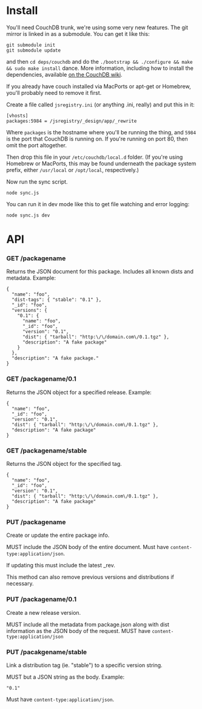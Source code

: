 # Install

You'll need CouchDB trunk, we're using some very new features.  The git mirror is linked in as a submodule.  You can get it like this:

    git submodule init
    git submodule update

and then `cd deps/couchdb` and do the `./bootstrap && ./configure && make && sudo make install` dance.  More information, including how to install the dependencies, available [on the CouchDB wiki](http://wiki.apache.org/couchdb/Installation).

If you already have couch installed via MacPorts or apt-get or Homebrew, you'll probably need to remove it first.

Create a file called `jsregistry.ini` (or anything .ini, really) and put this in it:
    
    [vhosts]
    packages:5984 = /jsregistry/_design/app/_rewrite

Where `packages` is the hostname where you'll be running the thing, and `5984` is the port that CouchDB is running on.  If you're running on port 80, then omit the port altogether.

Then drop this file in your `/etc/couchdb/local.d` folder.  (If you're using Homebrew or MacPorts, this may be found underneath the package system prefix, either `/usr/local` or `/opt/local`, respectively.)

Now run the sync script.

    node sync.js

You can run it in dev mode like this to get file watching and error logging:

    node sync.js dev

# API

### GET /packagename


Returns the JSON document for this package. Includes all known dists and metadata. Example:

    {
      "name": "foo",
      "dist-tags": { "stable": "0.1" },
      "_id": "foo",
      "versions": {
        "0.1": {
          "name": "foo",
          "_id": "foo",
          "version": "0.1",
          "dist": { "tarball": "http:\/\/domain.com\/0.1.tgz" },
          "description": "A fake package"
        }
      },
      "description": "A fake package."
    }

### GET /packagename/0.1

Returns the JSON object for a specified release. Example:

    {
      "name": "foo",
      "_id": "foo",
      "version": "0.1",
      "dist": { "tarball": "http:\/\/domain.com\/0.1.tgz" },
      "description": "A fake package"
    }

### GET /packagename/stable

Returns the JSON object for the specified tag.

    {
      "name": "foo",
      "_id": "foo",
      "version": "0.1",
      "dist": { "tarball": "http:\/\/domain.com\/0.1.tgz" },
      "description": "A fake package"
    }

### PUT /packagename

Create or update the entire package info.

MUST include the JSON body of the entire document. Must have `content-type:application/json`.

If updating this must include the latest _rev.

This method can also remove previous versions and distributions if necessary.

### PUT /packagename/0.1

Create a new release version. 

MUST include all the metadata from package.json along with dist information as the JSON body of the request. MUST have `content-type:application/json`

### PUT /pacakgename/stable

Link a distribution tag (ie. "stable") to a specific version string. 

MUST but a JSON string as the body. Example:

    "0.1"

Must have `content-type:application/json`.
